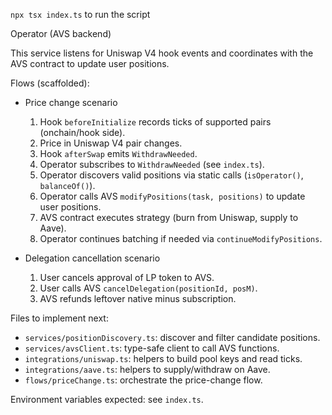 `npx tsx index.ts` to run the script

Operator (AVS backend)

This service listens for Uniswap V4 hook events and coordinates with the AVS contract to update user positions.

Flows (scaffolded):

- Price change scenario

  1. Hook `beforeInitialize` records ticks of supported pairs (onchain/hook side).
  2. Price in Uniswap V4 pair changes.
  3. Hook `afterSwap` emits `WithdrawNeeded`.
  4. Operator subscribes to `WithdrawNeeded` (see `index.ts`).
  5. Operator discovers valid positions via static calls (`isOperator()`, `balanceOf()`).
  6. Operator calls AVS `modifyPositions(task, positions)` to update user positions.
  7. AVS contract executes strategy (burn from Uniswap, supply to Aave).
  8. Operator continues batching if needed via `continueModifyPositions`.

- Delegation cancellation scenario
  1. User cancels approval of LP token to AVS.
  2. User calls AVS `cancelDelegation(positionId, posM)`.
  3. AVS refunds leftover native minus subscription.

Files to implement next:

- `services/positionDiscovery.ts`: discover and filter candidate positions.
- `services/avsClient.ts`: type-safe client to call AVS functions.
- `integrations/uniswap.ts`: helpers to build pool keys and read ticks.
- `integrations/aave.ts`: helpers to supply/withdraw on Aave.
- `flows/priceChange.ts`: orchestrate the price-change flow.

Environment variables expected: see `index.ts`.
